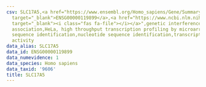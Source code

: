 ```yaml
---
csv: SLC17A5,<a href="https://www.ensembl.org/Homo_sapiens/Gene/Summary?db=core;g=ENSG00000119899"
  target="_blank">ENSG00000119899</a>,<a href="https://www.ncbi.nlm.nih.gov/pubmed/17216044"
  target="_blank"><i class="fas fa-file"></i></a>",genetic interference,functional
  association,HeLa, high throughput transcription profiling by microarray,nucleotide
  sequence identification,nucleotide sequence identification,transcriptional regulation,down-regulates
  activity
data_alias: SLC17A5
data_id: ENSG00000119899
data_numevidence: 1
data_species: Homo sapiens
data_taxid: '9606'
title: SLC17A5
---
```

